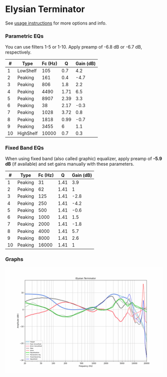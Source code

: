 # Elysian Terminator
See [usage instructions](https://github.com/jaakkopasanen/AutoEq#usage) for more options and info.

### Parametric EQs
You can use filters 1-5 or 1-10. Apply preamp of -6.8 dB or -6.7 dB, respectively.

|   # | Type      |   Fc (Hz) |    Q |   Gain (dB) |
|-----|-----------|-----------|------|-------------|
|   1 | LowShelf  |       105 | 0.7  |         4.2 |
|   2 | Peaking   |       161 | 0.4  |        -4.7 |
|   3 | Peaking   |       806 | 1.8  |         2.2 |
|   4 | Peaking   |      4490 | 1.71 |         6.5 |
|   5 | Peaking   |      8907 | 2.39 |         3.3 |
|   6 | Peaking   |        38 | 2.17 |        -0.3 |
|   7 | Peaking   |      1028 | 3.72 |         0.8 |
|   8 | Peaking   |      1818 | 0.99 |        -0.7 |
|   9 | Peaking   |      3455 | 6    |         1.1 |
|  10 | HighShelf |     10000 | 0.7  |         0.3 |

### Fixed Band EQs
When using fixed band (also called graphic) equalizer, apply preamp of **-5.9 dB** (if available) and set gains manually with these parameters.

|   # | Type    |   Fc (Hz) |    Q |   Gain (dB) |
|-----|---------|-----------|------|-------------|
|   1 | Peaking |        31 | 1.41 |         3.9 |
|   2 | Peaking |        62 | 1.41 |         1   |
|   3 | Peaking |       125 | 1.41 |        -2.8 |
|   4 | Peaking |       250 | 1.41 |        -4.2 |
|   5 | Peaking |       500 | 1.41 |        -0.6 |
|   6 | Peaking |      1000 | 1.41 |         1.5 |
|   7 | Peaking |      2000 | 1.41 |        -1.8 |
|   8 | Peaking |      4000 | 1.41 |         5.7 |
|   9 | Peaking |      8000 | 1.41 |         2.6 |
|  10 | Peaking |     16000 | 1.41 |         1   |

### Graphs
![](./Elysian%20Terminator.png)
